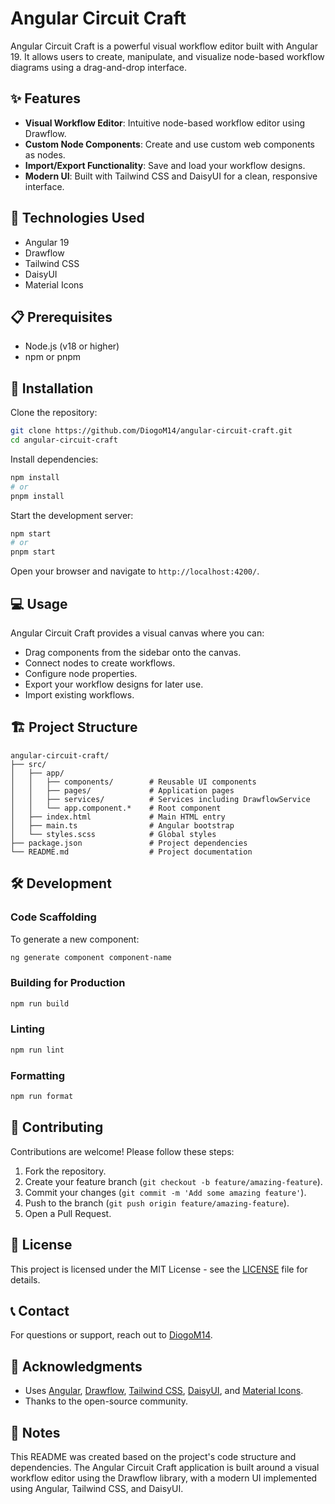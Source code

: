 # Angular Circuit Craft

Angular Circuit Craft is a powerful visual workflow editor built with Angular 19. It allows users to create, manipulate, and visualize node-based workflow diagrams using a drag-and-drop interface.


## ✨ Features

- **Visual Workflow Editor**: Intuitive node-based workflow editor using Drawflow.
- **Custom Node Components**: Create and use custom web components as nodes.
- **Import/Export Functionality**: Save and load your workflow designs.
- **Modern UI**: Built with Tailwind CSS and DaisyUI for a clean, responsive interface.

## 🚀 Technologies Used

- Angular 19
- Drawflow
- Tailwind CSS
- DaisyUI
- Material Icons

## 📋 Prerequisites

- Node.js (v18 or higher)
- npm or pnpm

## 🔧 Installation

Clone the repository:

```bash
git clone https://github.com/DiogoM14/angular-circuit-craft.git
cd angular-circuit-craft
```

Install dependencies:

```bash
npm install
# or
pnpm install
```

Start the development server:

```bash
npm start
# or
pnpm start
```

Open your browser and navigate to `http://localhost:4200/`.

## 💻 Usage

Angular Circuit Craft provides a visual canvas where you can:

- Drag components from the sidebar onto the canvas.
- Connect nodes to create workflows.
- Configure node properties.
- Export your workflow designs for later use.
- Import existing workflows.

## 🏗️ Project Structure

```
angular-circuit-craft/
├── src/
│   ├── app/
│   │   ├── components/        # Reusable UI components
│   │   ├── pages/             # Application pages
│   │   ├── services/          # Services including DrawflowService
│   │   └── app.component.*    # Root component
│   ├── index.html             # Main HTML entry
│   ├── main.ts                # Angular bootstrap
│   └── styles.scss            # Global styles
├── package.json               # Project dependencies
└── README.md                  # Project documentation
```

## 🛠️ Development

### Code Scaffolding

To generate a new component:

```bash
ng generate component component-name
```

### Building for Production

```bash
npm run build
```

### Linting

```bash
npm run lint
```

### Formatting

```bash
npm run format
```

## 🤝 Contributing

Contributions are welcome! Please follow these steps:

1. Fork the repository.
2. Create your feature branch (`git checkout -b feature/amazing-feature`).
3. Commit your changes (`git commit -m 'Add some amazing feature'`).
4. Push to the branch (`git push origin feature/amazing-feature`).
5. Open a Pull Request.

## 📄 License

This project is licensed under the MIT License - see the [LICENSE](LICENSE) file for details.

## 📞 Contact

For questions or support, reach out to [DiogoM14](https://x.com/DiogoM14).

## 🙌 Acknowledgments

- Uses [Angular](https://angular.io), [Drawflow](https://github.com/jerosoler/Drawflow), [Tailwind CSS](https://tailwindcss.com), [DaisyUI](https://daisyui.com), and [Material Icons](https://material.io/resources/icons).
- Thanks to the open-source community.

## 📝 Notes

This README was created based on the project's code structure and dependencies. The Angular Circuit Craft application is built around a visual workflow editor using the Drawflow library, with a modern UI implemented using Angular, Tailwind CSS, and DaisyUI.
